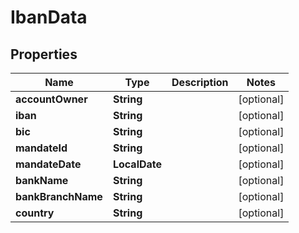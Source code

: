 

# IbanData


## Properties

| Name | Type | Description | Notes |
|------------ | ------------- | ------------- | -------------|
|**accountOwner** | **String** |  |  [optional] |
|**iban** | **String** |  |  [optional] |
|**bic** | **String** |  |  [optional] |
|**mandateId** | **String** |  |  [optional] |
|**mandateDate** | **LocalDate** |  |  [optional] |
|**bankName** | **String** |  |  [optional] |
|**bankBranchName** | **String** |  |  [optional] |
|**country** | **String** |  |  [optional] |



